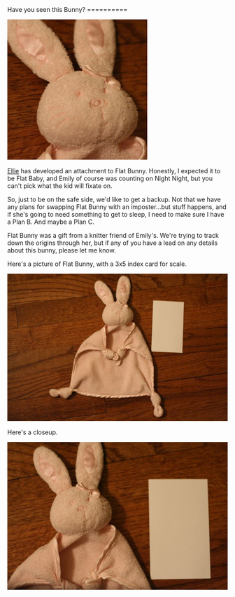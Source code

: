 <html>
<head>
<title>Have you seen this Bunny?</title>
</head>

<body>
Have you seen this Bunny?
==========

![Flat Bunny - Closeup](FlatBunnyCloseup.jpg)

[Ellie](http://ellieivey.com) has developed an attachment to Flat
Bunny.  Honestly, I expected it to be Flat Baby, and Emily of course
was counting on Night Night, but you can't pick what the kid will
fixate on.

So, just to be on the safe side, we'd like to get a backup. Not that
we have any plans for swapping Flat Bunny with an imposter...but stuff
happens, and if she's going to need something to get to sleep, I need
to make sure I have a Plan B.  And maybe a Plan C.

Flat Bunny was a gift from a knitter friend of Emily's. We're trying
to track down the origins through her, but if any of you have a lead
on any details about this bunny, please let me know.

Here's a picture of Flat Bunny, with a 3x5 index card for scale.

![Flat Bunny - Full](FlatBunnyFull.jpg)

Here's a closeup.

![Flat Bunny - Headshot](FlatBunnyHeadshot.jpg)
</body>
</html>
